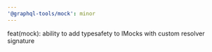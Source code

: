 ```yaml
---
'@graphql-tools/mock': minor
---
```


feat(mock): ability to add typesafety to IMocks with custom resolver signature
